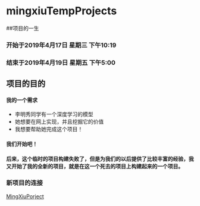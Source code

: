 # mingxiuTempProjects

##项目的一生

### 开始于2019年4月17日 星期三 下午10:19
### 结束于2019年4月19日 星期五 下午5:00

## 项目的目的

#### 我的一个需求

* 李明秀同学有一个深度学习的模型
* 她想要在网上实现，并且挖掘它的价值
* 我想要帮助她完成这个项目！

#### 我们开始吧！

#### 后来，这个临时的项目构建失败了，但是为我们的以后提供了比较丰富的经验，我又开始了我的全新的项目，就是在这一个死去的项目上构建起来的一个项目。

### 新项目的连接

[MingXiuPorject](https://github.com/liupengzhouyi/MingXiuPorject)



